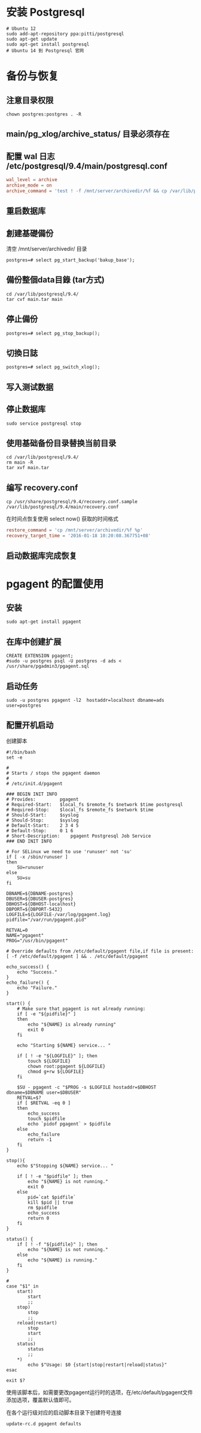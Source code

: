 # 安装 Postgresql
```shell
# Ubuntu 12
sudo add-apt-repository ppa:pitti/postgresql
sudo apt-get update
sudo apt-get install postgresql
# Ubuntu 14 到 Postgresql 官网
```

# 备份与恢复

## 注意目录权限
```shell
chown postgres:postgres . -R
```
## main/pg_xlog/archive_status/  目录必须存在

## 配置 wal 日志 /etc/postgresql/9.4/main/postgresql.conf
```conf
wal_level = archive
archive_mode = on
archive_command = 'test ! -f /mnt/server/archivedir/%f && cp /var/lib/postgresql/9.4/main/%p /mnt/server/archivedir/%f'         # command to use to archive a logfile segment
```

## 重启数据库

## 創建基礎備份
清空 /mnt/server/archivedir/ 目录
```shell
postgres=# select pg_start_backup('bakup_base');
```

## 備份整個data目錄 (tar方式)
```shell
cd /var/lib/postgresql/9.4/
tar cvf main.tar main
```

## 停止備份
```shell
postgres=# select pg_stop_backup();
```

## 切換日誌
```shell
postgres=# select pg_switch_xlog();
```

## 写入测试数据

## 停止数据库
```shell
sudo service postgresql stop
```

## 使用基础备份目录替换当前目录
```shell
cd /var/lib/postgresql/9.4/
rm main -R
tar xvf main.tar 
```

## 编写 recovery.conf
```shell
cp /usr/share/postgresql/9.4/recovery.conf.sample /var/lib/postgresql/9.4/main/recovery.conf
```
在时间点恢复使用 select now() 获取的时间格式
```conf
restore_command = 'cp /mnt/server/archivedir/%f %p'
recovery_target_time = '2016-01-18 10:20:08.367751+08'
```

## 启动数据库完成恢复


# pgagent 的配置使用

## 安装
```shell
sudo apt-get install pgagent
```

## 在库中创建扩展
```shell
CREATE EXTENSION pgagent;
#sudo -u postgres psql -U postgres -d ads < /usr/share/pgadmin3/pgagent.sql
```

## 启动任务
```shell
sudo -u postgres pgagent -l2  hostaddr=localhost dbname=ads user=postgres
```
## 配置开机启动
创建脚本
```shell
#!/bin/bash
set -e
 
#
# Starts / stops the pgagent daemon
#
# /etc/init.d/pgagent
 
### BEGIN INIT INFO
# Provides:         pgagent
# Required-Start:   $local_fs $remote_fs $network $time postgresql
# Required-Stop:    $local_fs $remote_fs $network $time
# Should-Start:     $syslog
# Should-Stop:      $syslog
# Default-Start:    2 3 4 5
# Default-Stop:     0 1 6
# Short-Description:    pgagent Postgresql Job Service
### END INIT INFO
 
# For SELinux we need to use 'runuser' not 'su'
if [ -x /sbin/runuser ]
then
    SU=runuser
else
    SU=su
fi
 
DBNAME=${DBNAME-postgres}
DBUSER=${DBUSER-postgres}
DBHOST=${DBHOST-localhost}
DBPORT=${DBPORT-5432}
LOGFILE=${LOGFILE-/var/log/pgagent.log}
pidfile="/var/run/pgagent.pid"
 
RETVAL=0
NAME="pgagent"
PROG="/usr/bin/pgagent"
 
# Override defaults from /etc/default/pgagent file,if file is present:
[ -f /etc/default/pgagent ] && . /etc/default/pgagent
 
echo_success() {
    echo "Success."
}
echo_failure() {
    echo "Failure."
}
 
start() {
    # Make sure that pgagent is not already running:
    if [ -e "${pidfile}" ]
    then
        echo "${NAME} is already running"
        exit 0
    fi
 
    echo "Starting ${NAME} service... "
 
    if [ ! -e "${LOGFILE}" ]; then
        touch ${LOGFILE}
        chown root:pgagent ${LOGFILE}
        chmod g+rw ${LOGFILE} 
    fi
 
    $SU - pgagent -c "$PROG -s $LOGFILE hostaddr=$DBHOST dbname=$DBNAME user=$DBUSER"
    RETVAL=$?
    if [ $RETVAL -eq 0 ]
    then
        echo_success
        touch $pidfile
        echo `pidof pgagent` > $pidfile
    else
        echo_failure
        return -1
    fi
}
 
stop(){
    echo $"Stopping ${NAME} service... "
 
    if [ ! -e "$pidfile" ]; then
        echo "${NAME} is not running."
        exit 0
    else
        pid=`cat $pidfile`
        kill $pid || true
        rm $pidfile
        echo_success
        return 0
    fi
}
 
status() {
    if [ ! -f "${pidfile}" ]; then
        echo "${NAME} is not running."
    else
        echo "${NAME} is running."
    fi
}
 
#
case "$1" in
    start)
        start
        ;;
    stop)
        stop
        ;;
    reload|restart)
        stop
        start
        ;;
    status)
        status
        ;;
    *)
        echo $"Usage: $0 {start|stop|restart|reload|status}"
esac
 
exit $?
```

使用该脚本后，如需要更改pgagent运行时的选项，在/etc/default/pgagent文件添加选项，覆盖默认值即可。

在各个运行级对应的启动脚本目录下创建符号连接
```shell
update-rc.d pgagent defaults
```